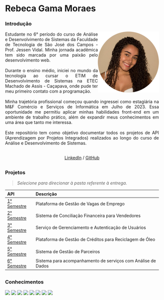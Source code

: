 # Rebeca Gama Moraes
<div align="justify">
 <h3 align="left">Introdução </h3>
 <div style="display: inline_block">
    <img align="right" src="https://github.com/RebecaGama/PORTFOLIO-TG/blob/main/rebeca.png" height="200">
  <div>
  Estudante no 6° período do curso de Análise e Desenvolvimento de Sistemas da Faculdade de Tecnologia de São José dos Campos - Prof. Jessen Vidal.
  Minha jornada acadêmica tem sido marcada por uma paixão pelo desenvolvimento web.
  <br><br>
  Durante o ensino médio, iniciei no mundo da tecnologia ao cursar o ETIM de Desenvolvimento de Sistemas na ETEC Machado de Assis - Caçapava, onde pude ter meu primeiro contato com a programação.
  <br><br>
   Minha trajetória profissional começou quando ingressei como estagiária na M&F Comércio e Serviços de Informática em Julho de 2023. Essa oportunidade me permitiu aplicar minhas habilidades front-end em um ambiente de trabalho prático, além de expandir meus conhecimentos em uma área que tanto me interessa.
  <br><br>
  Este repositório tem como objetivo documentar todos os projetos de API (Aprendizagem por Projetos Integrados) realizados ao longo do curso de Análise e Desenvolvimento de Sistemas.
  <br><br>
 </div>

<p align='center'>
  <a href='https://www.linkedin.com/in/rebeca-gama-/'>LinkedIn</a> / <a href='https://github.com/RebecaGama'>GitHub</a>
</p>


 ##
 
<h3 align="left"> 	Projetos </h3> 

> _Selecione para direcionar à pasta referente à entrega._

<div align="left">
  
 |   API  |    Descrição    |
 | :---         | :---      |
 | [1° Semestre](https://github.com/RebecaGama/PORTFOLIO-TG/tree/main/API01)   | Plataforma de Gestão de Vagas de Emprego |
 | [2° Semestre](https://github.com/RebecaGama/PORTFOLIO-TG/tree/main/API02)   | Sistema de Conciliação Financeira para Vendedores |
 | [3° Semestre](https://github.com/RebecaGama/PORTFOLIO-TG/tree/main/API03)   | Serviço de Gerenciamento e Autenticação de Usuários |
 | [4° Semestre](https://github.com/RebecaGama/PORTFOLIO-TG/tree/main/API04)   | Plataforma de Gestão de Créditos para Reciclagem de Óleo |
 | [5° Semestre](https://github.com/RebecaGama/PORTFOLIO-TG/tree/main/API05)   | Sistema de Gestão de Parceiros |
 | [6° Semestre](https://github.com/RebecaGama/PORTFOLIO-TG/tree/main/API06)   | Sistema para acompanhamento de serviços com Análise de Dados |
 
</div>

 ##
 
<h3 align="left"> 	Conhecimentos </h3>   
   <img src="https://img.shields.io/badge/HTML5-E34F26?style=for-the-badge&logo=html5&logoColor=white" target="_blank">
   <img src="https://img.shields.io/badge/CSS3-1572B6?style=for-the-badge&logo=css3&logoColor=white" target="_blank">
   <img src="https://img.shields.io/badge/JavaScript-323330?style=for-the-badge&logo=javascript&logoColor=F7DF1E" target="_blank">
   <img src="https://img.shields.io/badge/React-20232A?style=for-the-badge&logo=react&logoColor=61DAFB" target="_blank"> 
   <img src="https://img.shields.io/badge/Node.js-339933?style=for-the-badge&logo=nodedotjs&logoColor=white" target="_blank">
   <img src="https://img.shields.io/badge/Vue.js-4FC08D?style=for-the-badge&logo=vue.js&logoColor=white" target="_blank">
   <img src="https://img.shields.io/badge/Bootstrap-563D7C?style=for-the-badge&logo=bootstrap&logoColor=white" target="_blank">
   <img src="https://img.shields.io/badge/Material--UI-0081CB?style=for-the-badge&logo=material-ui&logoColor=white" target="_blank">
